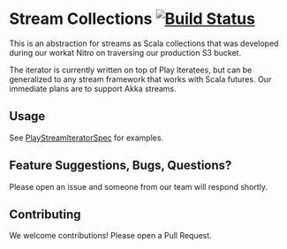 Stream Collections  [![Build Status](https://travis-ci.org/Nitro/streamcollections.svg)](https://travis-ci.org/Nitro/streamcollections)
==================

This is an abstraction for streams as Scala collections that was developed during our workat Nitro on traversing our production S3 bucket.

The iterator is currently written on top of Play Iteratees, but can be generalized to any stream framework that works with Scala futures. Our immediate plans are to support Akka streams.

Usage
-----
See [PlayStreamIteratorSpec](src/test/scala/PlayStreamIteratorSpec.scala) for examples.


Feature Suggestions, Bugs, Questions?
-------------------------------------
Please open an issue and someone from our team will respond shortly.

Contributing
------------
We welcome contributions!  Please open a Pull Request.
